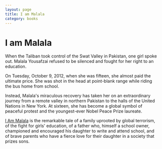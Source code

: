 ```yaml
---
layout: page
title: I am Malala
category: books
---
```


# I am Malala

When the Taliban took control of the Swat Valley in Pakistan, one girl spoke out. Malala Yousafzai refused to be silenced and fought for her right to an education.

On Tuesday, October 9, 2012, when she was fifteen, she almost paid the ultimate price. She was shot in the head at point-blank range while riding the bus home from school. 

Instead, Malala's miraculous recovery has taken her on an extraordinary journey from a remote valley in northern Pakistan to the halls of the United Nations in New York. At sixteen, she has become a global symbol of peaceful protest and the youngest-ever Nobel Peace Prize laureate.

[I Am Malala](https://www.amazon.com/Am-Malala-Stood-Education-Changed-ebook/dp/B00MHTF7LO/) is the remarkable tale of a family uprooted by global terrorism, of the fight for girls' education, of a father who, himself a school owner, championed and encouraged his daughter to write and attend school, and of brave parents who have a fierce love for their daughter in a society that prizes sons.
